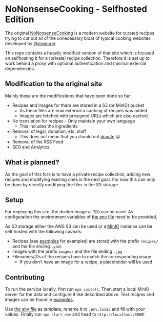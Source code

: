 # NoNonsenseCooking - Selfhosted Edition

The original [NoNonsenseCooking](nononsense.cooking) is a modern website for curated recipes trying to cut out all of the unnecessary bloat of typical cooking websites developed by [@riesinger](https://github.com/riesinger).

This repo contains a heavily modified version of that site which is focused on selfhosting it for a (private) recipe collection.
Therefore it is set up to work behind a proxy with optional authentication and minimal external dependencies.

## Modification to the original site

Mainly these are the modifications that have been done so far:
- Recipes and Images for them are stored in a S3 (or MinIO) bucket
  - As these files are now external a caching of recipes was added
  - Images are fetched with presigned URLs which are also cached
- No translation for recipes - Only maintain your own language
  - This includes the ingredients
- Removal of legal, donation, etc. stuff
  - This does not mean that you should not [donate](https://nononsense.cooking/donate) 😉
- Removal of the RSS Feed
- SEO and Analytics

## What is planned?

As the goal of this fork is to have a private recipe collection, adding new recipes and modifying existing ones is the next goal.
For now this can only be done by directly modifying the files in the S3 storage.

## Setup

For deploying this site, the docker image at `TBD` can be used. As configuration the environment variables of [the env file](.env.local.example) need to be provided.

As S3 storage either the AWS S3 can be used or a [MinIO](min.io) instance can be self hosted with the following caveats:
- Recipes (see [examples](examples) for examples) are stored with the prefix `recipes/` and the file ending `.yaml`
- Images with the prefix `images/` and the file ending `.jpg`
- Filenames/IDs of the recipes have to match the corresponding image
  - If you don't have an image for a recipe, a placeholder will be used

## Contributing

To run the service locally, first run `npm install`.
Then start a local MinIO server for the data and configure it like described above.
Test recipes and images can be found in [examples](examples).

Use [the env file](.env.local.example) as template, rename it to `.env.local` and fill with your values.
Finally run `npm start dev` and head to `http://localhost:3000`!
